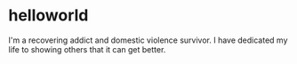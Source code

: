 # helloworld
I'm a recovering addict and domestic violence survivor. I have dedicated my life to showing others that it can get better. 
